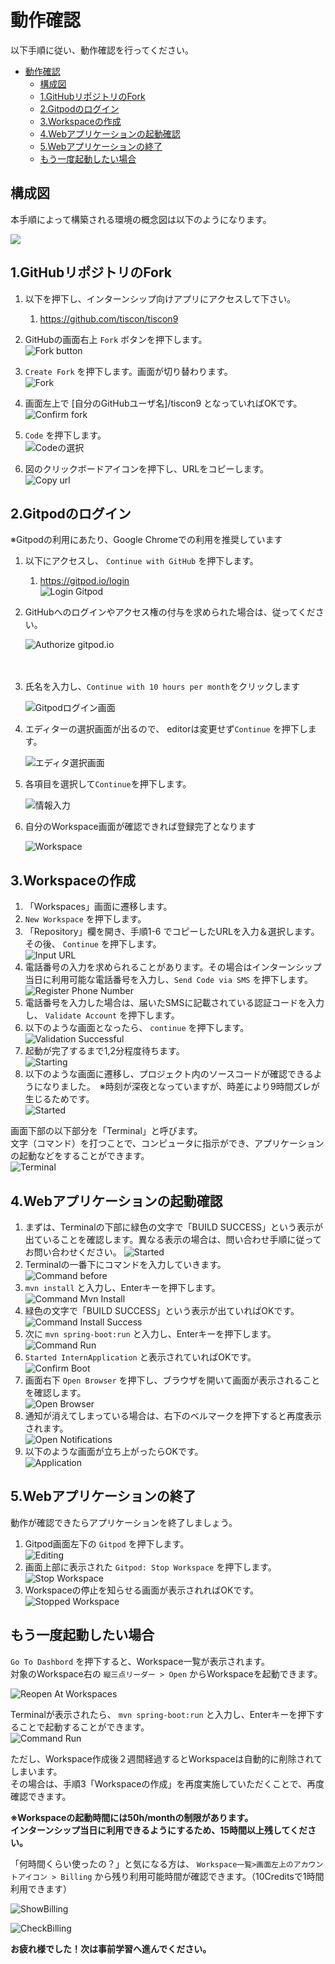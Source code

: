 # 動作確認

以下手順に従い、動作確認を行ってください。  

- [動作確認](#動作確認)
  - [構成図](#構成図)
  - [1.GitHubリポジトリのFork](#1githubリポジトリのfork)
  - [2.Gitpodのログイン](#2gitpodのログイン)
  - [3.Workspaceの作成](#3workspaceの作成)
  - [4.Webアプリケーションの起動確認](#4webアプリケーションの起動確認)
  - [5.Webアプリケーションの終了](#5webアプリケーションの終了)
  - [もう一度起動したい場合](#もう一度起動したい場合)

## 構成図

本手順によって構築される環境の概念図は以下のようになります。

![](../image/diagram.png)

## 1.GitHubリポジトリのFork

1. 以下を押下し、インターンシップ向けアプリにアクセスして下さい。  
   1. https://github.com/tiscon/tiscon9
1. GitHubの画面右上 `Fork` ボタンを押下します。  
![Fork button](../image/git_fork-button.png)
1. `Create Fork` を押下します。画面が切り替わります。  
![Fork](../image/git_fork.png)

1. 画面左上で [自分のGitHubユーザ名]/tiscon9 となっていればOKです。  
![Confirm fork](../image/git_confirm-fork.png)

1. `Code` を押下します。  
![Codeの選択](../image/git_click-code.png)

1. 図のクリックボードアイコンを押下し、URLをコピーします。  
![Copy url](../image/git_copy-url.png)

## 2.Gitpodのログイン

※Gitpodの利用にあたり、Google Chromeでの利用を推奨しています

1. 以下にアクセスし、 `Continue with GitHub` を押下します。
   1. https://gitpod.io/login  
![Login Gitpod](../image/gitpod_access.png)
2. GitHubへのログインやアクセス権の付与を求められた場合は、従ってください。
   
   ![Authorize gitpod.io](../image/gitpod_authorize-gitpodio.png)
   <br/>
   <br/>
   <br/>
3. 氏名を入力し、`Continue with 10 hours per month`をクリックします
   
   ![Gitpodログイン画面](../image/gitpod_login1.png)

4. エディターの選択画面が出るので、 editorは変更せず`Continue` を押下します。
   
   ![エディタ選択画面](../image/gitpod_login2.png)

5. 各項目を選択して`Continue`を押下します。
   
   ![情報入力](../image/gitpod_login3.png)

6. 自分のWorkspace画面が確認できれば登録完了となります

   ![Workspace](../image/gitpod_workspace.png)

## 3.Workspaceの作成

1. 「Workspaces」画面に遷移します。 
2. `New Workspace` を押下します。
3. 「Repository」欄を開き、手順1-6 でコピーしたURLを入力＆選択します。その後、 `Continue` を押下します。   
![Input URL](../image/gitpod_input-url-for-workspace.png)
1. 電話番号の入力を求められることがあります。その場合はインターンシップ当日に利用可能な電話番号を入力し、`Send Code via SMS` を押下します。  
![Register Phone Number](../image/gitpod_register-phone-number.png)
1. 電話番号を入力した場合は、届いたSMSに記載されている認証コードを入力し、 `Validate Account` を押下します。
2. 以下のような画面となったら、 `continue` を押下します。  
![Validation Successful](../image/gitpod_validation-successful.png)
1. 起動が完了するまで1,2分程度待ちます。  
![Starting](../image/gitpod_starting.png)
1. 以下のような画面に遷移し、プロジェクト内のソースコードが確認できるようになりました。　※時刻が深夜となっていますが、時差により9時間ズレが生じるためです。  
![Started](../image/gitpod_started.png)


画面下部の以下部分を「Terminal」と呼びます。  
文字（コマンド）を打つことで、コンピュータに指示ができ、アプリケーションの起動などをすることができます。  
![Terminal](../image/gitpod_terminal.png)

## 4.Webアプリケーションの起動確認

1. まずは、Terminalの下部に緑色の文字で「BUILD SUCCESS」という表示が出ていることを確認します。異なる表示の場合は、問い合わせ手順に従ってお問い合わせください。
![Started](../image/gitpod_success.png)
1. Terminalの一番下にコマンドを入力していきます。  
![Command before](../image/gitpod_command-before.png)
1. `mvn install` と入力し、Enterキーを押下します。  
![Command Mvn Install](../image/gitpod_command-mvn-install.png)
1. 緑色の文字で「BUILD SUCCESS」という表示が出ていればOKです。  
![Command Install Success](../image/gitpod_command-mvn-install-success.png)
1. 次に `mvn spring-boot:run` と入力し、Enterキーを押下します。  
![Command Run](../image/gitpod_command-run.png)
1. `Started InternApplication` と表示されていればOKです。  
![Confirm Boot](../image/gitpod_confirm-boot.png)
1. 画面右下 `Open Browser` を押下し、ブラウザを開いて画面が表示されることを確認します。  
![Open Browser](../image/gitpod_open-browser.png)
1. 通知が消えてしまっている場合は、右下のベルマークを押下すると再度表示されます。  
![Open Notifications](../image/gitpod_open-notifications.png)
1. 以下のような画面が立ち上がったらOKです。  
![Application](../image/tiscon9_prior_confirmation.png)

## 5.Webアプリケーションの終了

動作が確認できたらアプリケーションを終了しましょう。  

1. Gitpod画面左下の `Gitpod` を押下します。  
![Editing](../image/gitpod_editing.png)
1. 画面上部に表示された `Gitpod: Stop Workspace` を押下します。  
![Stop Workspace](../image/gitpod_stop-workspace.png)
1. Workspaceの停止を知らせる画面が表示されればOKです。  
![Stopped Workspace](../image/gitpod_stopped-workspace.png)

## もう一度起動したい場合

`Go To Dashbord` を押下すると、Workspace一覧が表示されます。  
対象のWorkspace右の `縦三点リーダー > Open` からWorkspaceを起動できます。

![Reopen At Workspaces](../image/gitpod_reopen-at-workspaces.png)

Terminalが表示されたら、 `mvn spring-boot:run` と入力し、Enterキーを押下することで起動することができます。  
![Command Run](../image/gitpod_command-run.png)

ただし、Workspace作成後２週間経過するとWorkspaceは自動的に削除されてしまいます。  
その場合は、手順3「Workspaceの作成」を再度実施していただくことで、再度確認できます。

__※Workspaceの起動時間には50h/monthの制限があります。__  
__インターンシップ当日に利用できるようにするため、15時間以上残してください。__


「何時間くらい使ったの？」と気になる方は、 `Workspace一覧>画面左上のアカウントアイコン > Billing` から残り利用可能時間が確認できます。（10Creditsで1時間利用できます）

![ShowBilling](../image/check-billing1.png)

![CheckBilling](../image/check-billing2.png)

__お疲れ様でした！次は事前学習へ進んでください。__
